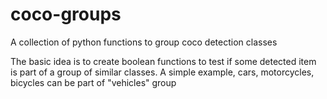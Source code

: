 # coco-groups
A collection of python functions to group coco detection classes

The basic idea is to create boolean functions to test if some detected item is part of a group of similar classes. A simple example, cars, motorcycles, bicycles can be part of "vehicles" group
